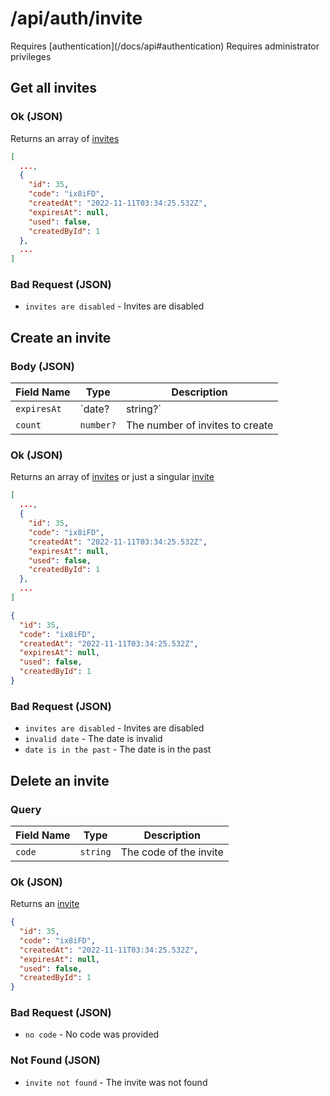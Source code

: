 # /api/auth/invite

<Alert type="info">
  Requires [authentication](/docs/api#authentication)
</Alert>

<Alert type="info">
  Requires administrator privileges
</Alert>

## <APIBadge type="GET" /> Get all invites

### <APIBadge type="200" /> Ok (JSON)

Returns an array of [invites](/docs/api/models/invite)

```json
[
  ...,
  {
    "id": 35,
    "code": "ix8iFD",
    "createdAt": "2022-11-11T03:34:25.532Z",
    "expiresAt": null,
    "used": false,
    "createdById": 1
  },
  ...
]
```

### <APIBadge type="400" /> Bad Request (JSON)

- `invites are disabled` - Invites are disabled

## <APIBadge type="POST" /> Create an invite

### Body (JSON)

| Field Name  | Type              | Description                                                                                                                |
| ----------- | ----------------- | -------------------------------------------------------------------------------------------------------------------------- |
| `expiresAt` | `date? | string?` | The date the invite expires at. For more info, refer to the [upload options](/docs/guides/upload-options#image-expiration) |
| `count`     | `number?`         | The number of invites to create                                                                                            |

### <APIBadge type="200" /> Ok (JSON)

Returns an array of [invites](/docs/api/models/invite) or just a singular [invite](/docs/api/models/invite)

```json
[
  ...,
  {
    "id": 35,
    "code": "ix8iFD",
    "createdAt": "2022-11-11T03:34:25.532Z",
    "expiresAt": null,
    "used": false,
    "createdById": 1
  },
  ...
]
```

```json
{
  "id": 35,
  "code": "ix8iFD",
  "createdAt": "2022-11-11T03:34:25.532Z",
  "expiresAt": null,
  "used": false,
  "createdById": 1
}
```

### <APIBadge type="400" /> Bad Request (JSON)

- `invites are disabled` - Invites are disabled
- `invalid date` - The date is invalid
- `date is in the past` - The date is in the past

## <APIBadge type="DELETE" /> Delete an invite

### Query

| Field Name | Type     | Description            |
| ---------- | -------- | ---------------------- |
| `code`     | `string` | The code of the invite |

### <APIBadge type="200" /> Ok (JSON)

Returns an [invite](/docs/api/models/invite)

```json
{
  "id": 35,
  "code": "ix8iFD",
  "createdAt": "2022-11-11T03:34:25.532Z",
  "expiresAt": null,
  "used": false,
  "createdById": 1
}
```

### <APIBadge type="400" /> Bad Request (JSON)

- `no code` - No code was provided

### <APIBadge type="404" /> Not Found (JSON)

- `invite not found` - The invite was not found
